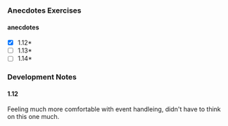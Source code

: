 ### Anecdotes Exercises

#### anecdotes
- [x] 1.12*
- [ ] 1.13*
- [ ] 1.14*

### Development Notes

#### 1.12
Feeling much more comfortable with event handleing, didn't have to think on this one much.